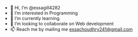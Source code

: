 - 👋 Hi, I’m @essagill4282
- 👀 I’m interested in Programming
- 🌱 I’m currently learning.  
- 💞️ I’m looking to collaborate on Web development
- 📫 Reach me by mailing me essachoudhry241@gmail.com
